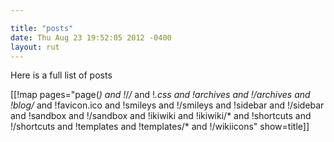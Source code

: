```yaml
---

title: "posts"
date: Thu Aug 23 19:52:05 2012 -0400
layout: rut
---
```


Here is a full list of posts 

[[!map  pages="page(*) and 
	!*/*/* and 
	!*.css and 
	!archives and
	!/archives and
	!blog/* and 
	!favicon.ico and 
	!smileys and 
	!/smileys and 
	!sidebar and 
	!/sidebar and 
	!sandbox and 
	!/sandbox and 
	!ikiwiki and 
	!ikiwiki/* and 
	!shortcuts and
	!/shortcuts and
	!templates and
	!templates/* and
	!/wikiicons" 
	show=title]]

